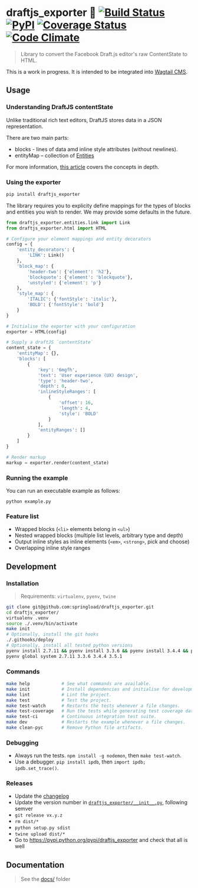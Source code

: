 draftjs_exporter :snake: [![Build Status](https://travis-ci.org/springload/draftjs_exporter.svg?branch=master)](https://travis-ci.org/springload/draftjs_exporter) [![PyPI](https://img.shields.io/pypi/v/draftjs_exporter.svg)](https://pypi.python.org/pypi/draftjs_exporter) [![Coverage Status](https://coveralls.io/repos/github/springload/draftjs_exporter/badge.svg?branch=master)](https://coveralls.io/github/springload/draftjs_exporter?branch=master) [![Code Climate](https://codeclimate.com/github/springload/draftjs_exporter/badges/gpa.svg)](https://codeclimate.com/github/springload/draftjs_exporter)
================

> Library to convert the Facebook Draft.js editor's raw ContentState to HTML.

This is a work in progress. It is intended to be integrated into [Wagtail CMS](https://wagtail.io).

## Usage

### Understanding DraftJS contentState

Unlike traditional rich text editors, DraftJS stores data in a JSON representation.

There are two main parts:

* blocks - lines of data amd inline style attributes (without newlines).
* entityMap – collection of [Entities](https://facebook.github.io/draft-js/docs/advanced-topics-entities.html#content)

For more information, [this article](https://medium.com/@rajaraodv/how-draft-js-represents-rich-text-data-eeabb5f25cf2) covers the concepts in depth.

### Using the exporter

```sh
pip install draftjs_exporter
```

The library requires you to explicity define mappings for the types of blocks and entities you wish to render. We may provide some defaults in the future.

```python
from draftjs_exporter.entities.link import Link
from draftjs_exporter.html import HTML

# Configure your element mappings and entity decorators
config = {
    'entity_decorators': {
        'LINK': Link()
    },
    'block_map': {
        'header-two': {'element': 'h2'},
        'blockquote': {'element': 'blockquote'},
        'unstyled': {'element': 'p'}
    },
    'style_map': {
        'ITALIC': {'fontStyle': 'italic'},
        'BOLD': {'fontStyle': 'bold'}
    }
}

# Initialise the exporter with your configuration
exporter = HTML(config)

# Supply a draftJS `contentState`
content_state = {
    'entityMap': {},
    'blocks': [
        {
            'key': '6mgfh',
            'text': 'User experience (UX) design',
            'type': 'header-two',
            'depth': 0,
            'inlineStyleRanges': [
                {
                    'offset': 16,
                    'length': 4,
                    'style': 'BOLD'
                }
            ],
            'entityRanges': []
        }
    ]
}

# Render markup
markup = exporter.render(content_state)
```

### Running the example

You can run an executable example as follows:

```
python example.py
```

### Feature list

- Wrapped blocks (`<li>` elements belong in `<ul>`)
- Nested wrapped blocks (multiple list levels, arbitrary type and depth)
- Output inline styles as inline elements (`<em>`, `<strong>`, pick and choose)
- Overlapping inline style ranges

## Development

### Installation

> Requirements: `virtualenv`, `pyenv`, `twine`

```sh
git clone git@github.com:springload/draftjs_exporter.git
cd draftjs_exporter/
virtualenv .venv
source ./.venv/bin/activate
make init
# Optionally, install the git hooks
./.githooks/deploy
# Optionally, install all tested python versions
pyenv install 2.7.11 && pyenv install 3.3.6 && pyenv install 3.4.4 && pyenv install 3.5.1
pyenv global system 2.7.11 3.3.6 3.4.4 3.5.1
```

### Commands

```sh
make help            # See what commands are available.
make init            # Install dependencies and initialise for development.
make lint            # Lint the project.
make test            # Test the project.
make test-watch      # Restarts the tests whenever a file changes.
make test-coverage   # Run the tests while generating test coverage data.
make test-ci         # Continuous integration test suite.
make dev             # Restarts the example whenever a file changes.
make clean-pyc       # Remove Python file artifacts.
```

### Debugging

- Always run the tests. `npm install -g nodemon`, then `make test-watch`.
- Use a debugger. `pip install ipdb`, then `import ipdb; ipdb.set_trace()`.

### Releases

- Update the [changelog](https://github.com/springload/draftjs_exporter/CHANGELOG.md)
- Update the version number in [`draftjs_exporter/__init__.py`](draftjs_exporter/__init__.py), following semver
- `git release vx.y.z`
- `rm dist/*`
- `python setup.py sdist`
- `twine upload dist/*`
- Go to https://pypi.python.org/pypi/draftjs_exporter and check that all is well

## Documentation

> See the [docs/](https://github.com/springload/draftjs_exporter/docs/) folder
